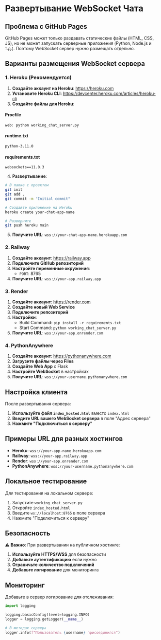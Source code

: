 # Развертывание WebSocket Чата

## Проблема с GitHub Pages

GitHub Pages может только раздавать статические файлы (HTML, CSS, JS), но не может запускать серверные приложения (Python, Node.js и т.д.). Поэтому WebSocket сервер нужно размещать отдельно.

## Варианты размещения WebSocket сервера

### 1. Heroku (Рекомендуется)

1. **Создайте аккаунт на Heroku**: https://heroku.com
2. **Установите Heroku CLI**: https://devcenter.heroku.com/articles/heroku-cli
3. **Создайте файлы для Heroku**:

#### Procfile
```
web: python working_chat_server.py
```

#### runtime.txt
```
python-3.11.0
```

#### requirements.txt
```
websockets==11.0.3
```

4. **Развертывание**:
```bash
# В папке с проектом
git init
git add .
git commit -m "Initial commit"

# Создайте приложение на Heroku
heroku create your-chat-app-name

# Разверните
git push heroku main
```

5. **Получите URL**: `wss://your-chat-app-name.herokuapp.com`

### 2. Railway

1. **Создайте аккаунт**: https://railway.app
2. **Подключите GitHub репозиторий**
3. **Настройте переменные окружения**:
   - `PORT`: 8765
4. **Получите URL**: `wss://your-app.railway.app`

### 3. Render

1. **Создайте аккаунт**: https://render.com
2. **Создайте новый Web Service**
3. **Подключите репозиторий**
4. **Настройки**:
   - Build Command: `pip install -r requirements.txt`
   - Start Command: `python working_chat_server.py`
5. **Получите URL**: `wss://your-app.onrender.com`

### 4. PythonAnywhere

1. **Создайте аккаунт**: https://pythonanywhere.com
2. **Загрузите файлы через Files**
3. **Создайте Web App** с Flask
4. **Настройте WebSocket** в настройках
5. **Получите URL**: `wss://your-username.pythonanywhere.com`

## Настройка клиента

После развертывания сервера:

1. **Используйте файл `index_hosted.html`** вместо `index.html`
2. **Введите URL вашего WebSocket сервера** в поле "Адрес сервера"
3. **Нажмите "Подключиться к серверу"**

## Примеры URL для разных хостингов

- **Heroku**: `wss://your-app-name.herokuapp.com`
- **Railway**: `wss://your-app.railway.app`
- **Render**: `wss://your-app.onrender.com`
- **PythonAnywhere**: `wss://your-username.pythonanywhere.com`

## Локальное тестирование

Для тестирования на локальном сервере:

1. Запустите `working_chat_server.py`
2. Откройте `index_hosted.html`
3. Введите `ws://localhost:8765` в поле сервера
4. Нажмите "Подключиться к серверу"

## Безопасность

⚠️ **Важно**: При развертывании на публичном хостинге:

1. **Используйте HTTPS/WSS** для безопасности
2. **Добавьте аутентификацию** если нужно
3. **Ограничьте количество подключений**
4. **Добавьте логирование** для мониторинга

## Мониторинг

Добавьте в сервер логирование для отслеживания:

```python
import logging

logging.basicConfig(level=logging.INFO)
logger = logging.getLogger(__name__)

# В методах сервера
logger.info(f"Пользователь {username} присоединился")
```
